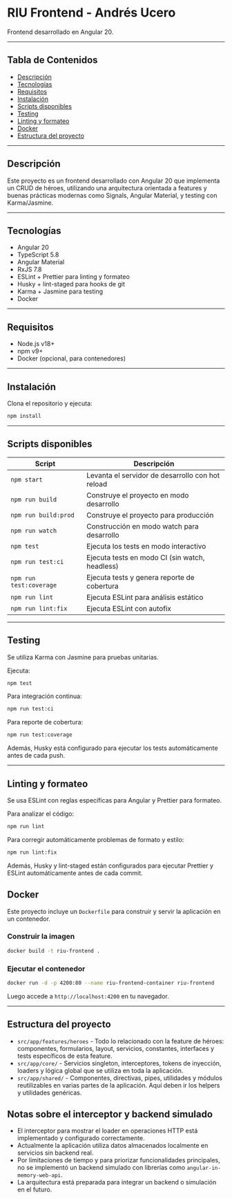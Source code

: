 # RIU Frontend - Andrés Ucero

Frontend desarrollado en Angular 20.

---

## Tabla de Contenidos

- [Descripción](#descripción)
- [Tecnologías](#tecnologías)
- [Requisitos](#requisitos)
- [Instalación](#instalación)
- [Scripts disponibles](#scripts-disponibles)
- [Testing](#testing)
- [Linting y formateo](#linting-y-formateo)
- [Docker](#docker)
- [Estructura del proyecto](#estructura-del-proyecto)

---

## Descripción

Este proyecto es un frontend desarrollado con Angular 20 que implementa un CRUD de héroes, utilizando una arquitectura orientada a features y buenas prácticas modernas como Signals, Angular Material, y testing con Karma/Jasmine.

---

## Tecnologías

- Angular 20
- TypeScript 5.8
- Angular Material
- RxJS 7.8
- ESLint + Prettier para linting y formateo
- Husky + lint-staged para hooks de git
- Karma + Jasmine para testing
- Docker

---

## Requisitos

- Node.js v18+
- npm v9+
- Docker (opcional, para contenedores)

---

## Instalación

Clona el repositorio y ejecuta:

```bash
npm install
```

---

## Scripts disponibles

| Script                  | Descripción                                      |
| ----------------------- | ------------------------------------------------ |
| `npm start`             | Levanta el servidor de desarrollo con hot reload |
| `npm run build`         | Construye el proyecto en modo desarrollo         |
| `npm run build:prod`    | Construye el proyecto para producción            |
| `npm run watch`         | Construcción en modo watch para desarrollo       |
| `npm test`              | Ejecuta los tests en modo interactivo            |
| `npm run test:ci`       | Ejecuta tests en modo CI (sin watch, headless)   |
| `npm run test:coverage` | Ejecuta tests y genera reporte de cobertura      |
| `npm run lint`          | Ejecuta ESLint para análisis estático            |
| `npm run lint:fix`      | Ejecuta ESLint con autofix                       |

---

## Testing

Se utiliza Karma con Jasmine para pruebas unitarias.

Ejecuta:

```bash
npm test
```

Para integración continua:

```bash
npm run test:ci
```

Para reporte de cobertura:

```bash
npm run test:coverage
```

Además, Husky está configurado para ejecutar los tests automáticamente antes de cada push.

---

## Linting y formateo

Se usa ESLint con reglas específicas para Angular y Prettier para formateo.

Para analizar el código:

```bash
npm run lint
```

Para corregir automáticamente problemas de formato y estilo:

```bash
npm run lint:fix
```

Además, Husky y lint-staged están configurados para ejecutar Prettier y ESLint automáticamente antes de cada commit.

## Docker

Este proyecto incluye un `Dockerfile` para construir y servir la aplicación en un contenedor.

### Construir la imagen

```bash
docker build -t riu-frontend .
```

### Ejecutar el contenedor

```bash
docker run -d -p 4200:80 --name riu-frontend-container riu-frontend
```

Luego accede a `http://localhost:4200` en tu navegador.

---

## Estructura del proyecto

- `src/app/features/heroes` - Todo lo relacionado con la feature de héroes: componentes, formularios, layout, servicios, constantes, interfaces y tests específicos de esta feature.
- `src/app/core/` - Servicios singleton, interceptores, tokens de inyección, loaders y lógica global que se utiliza en toda la aplicación.
- `src/app/shared/` - Componentes, directivas, pipes, utilidades y módulos reutilizables en varias partes de la aplicación. Aquí deben ir los helpers y utilidades genéricas.

## Notas sobre el interceptor y backend simulado

- El interceptor para mostrar el loader en operaciones HTTP está implementado y configurado correctamente.
- Actualmente la aplicación utiliza datos almacenados localmente en servicios sin backend real.
- Por limitaciones de tiempo y para priorizar funcionalidades principales, no se implementó un backend simulado con librerías como `angular-in-memory-web-api`.
- La arquitectura está preparada para integrar un backend o simulación en el futuro.
